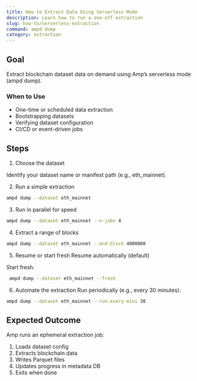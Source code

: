 ```yaml
---
title: How to Extract Data Using Serverless Mode
description: Learn how to run a one-off extraction
slug: how-to/serverless-extraction
command: ampd dump
category: extraction
---
```


## Goal

Extract blockchain dataset data on demand using Amp’s serverless mode (ampd dump).

### When to Use

- One-time or scheduled data extraction
- Bootstrapping datasets
- Verifying dataset configuration
- CI/CD or event-driven jobs

## Steps

1. Choose the dataset

Identify your dataset name or manifest path (e.g., eth_mainnet).

2. Run a simple extraction

```bash
ampd dump --dataset eth_mainnet
```

3. Run in parallel for speed

```bash
ampd dump --dataset eth_mainnet --n-jobs 4
```

4. Extract a range of blocks

```bash
ampd dump --dataset eth_mainnet --end-block 4000000
```

5. Resume or start fresh
   Resume automatically (default)

Start fresh:

```bash
 ampd dump --dataset eth_mainnet --fresh
```

6. Automate the extraction
   Run periodically (e.g., every 30 minutes):

```bash
ampd dump --dataset eth_mainnet --run-every-mins 30
```

## Expected Outcome

Amp runs an ephemeral extraction job:

1. Loads dataset config
2. Extracts blockchain data
3. Writes Parquet files
4. Updates progress in metadata DB
5. Exits when done
